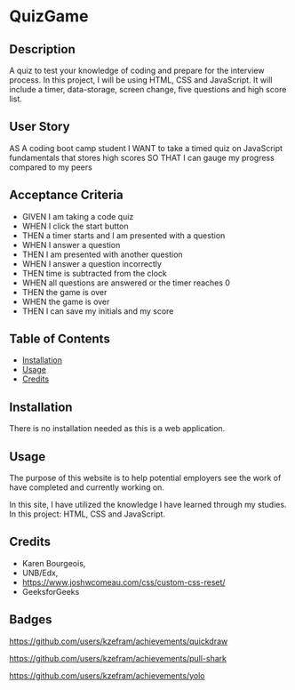 # QuizGame

## Description

A quiz to test your knowledge of coding and prepare for the interview process. In this project, I will be using HTML, CSS and JavaScript. It will include a timer, data-storage, screen change, five questions and high score list.

## User Story

AS A coding boot camp student
I WANT to take a timed quiz on JavaScript fundamentals that stores high scores
SO THAT I can gauge my progress compared to my peers

## Acceptance Criteria

- GIVEN I am taking a code quiz
- WHEN I click the start button
- THEN a timer starts and I am presented with a question
- WHEN I answer a question
- THEN I am presented with another question
- WHEN I answer a question incorrectly
- THEN time is subtracted from the clock
- WHEN all questions are answered or the timer reaches 0
- THEN the game is over
- WHEN the game is over
- THEN I can save my initials and my score

## Table of Contents

- [Installation](#installation)
- [Usage](#usage)
- [Credits](#credits)

## Installation

There is no installation needed as this is a web application.

## Usage

The purpose of this website is to help potential employers see the work of have completed and currently working on.

In this site, I have utilized the knowledge I have learned through my studies. In this project: HTML, CSS and JavaScript.

## Credits

- Karen Bourgeois,
- UNB/Edx,
- https://www.joshwcomeau.com/css/custom-css-reset/
- GeeksforGeeks

## Badges

https://github.com/users/kzefram/achievements/quickdraw

https://github.com/users/kzefram/achievements/pull-shark

https://github.com/users/kzefram/achievements/yolo
